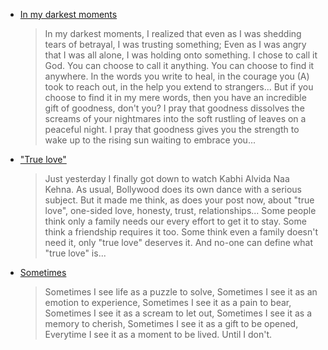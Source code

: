 * [In my darkest moments](https://www.linkedin.com/feed/update/urn:li:activity:7175335629273124865?commentUrn=urn%3Ali%3Acomment%3A%28activity%3A7175335629273124865%2C7175372733193625600%29&dashCommentUrn=urn%3Ali%3Afsd_comment%3A%287175372733193625600%2Curn%3Ali%3Aactivity%3A7175335629273124865%29)
    > In my darkest moments, I realized that even as I was shedding tears of betrayal, I was trusting something;
  Even as I was angry that I was all alone, I was holding onto something.
  I chose to call it God.
  You can choose to call it anything. You can choose to find it anywhere.
  In the words you write to heal, in the courage you (A) took to reach out, in the help you extend to strangers... 
  But if you choose to find it in my mere words, then you have an incredible gift of goodness, don't you?
  I pray that goodness dissolves the screams of your nightmares into the soft rustling of leaves on a peaceful night. 
  I pray that goodness gives you the strength to wake up to the rising sun waiting to embrace you... 

* ["True love"](https://www.linkedin.com/feed/update/urn:li:activity:7175330849410748416?commentUrn=urn%3Ali%3Acomment%3A%28activity%3A7175330849410748416%2C7175365734305345537%29&dashCommentUrn=urn%3Ali%3Afsd_comment%3A%287175365734305345537%2Curn%3Ali%3Aactivity%3A7175330849410748416%29)
    > Just yesterday I finally got down to watch Kabhi Alvida Naa Kehna. As usual, Bollywood does its own dance with a serious subject.
But it made me think, as does your post now, about "true love", one-sided love, honesty, trust, relationships... 
Some people think only a family needs our every effort to get it to stay.
Some think a friendship requires it too.
Some think even a family doesn't need it, only "true love" deserves it.
And no-one can define what "true love" is...

* [Sometimes](https://www.linkedin.com/feed/update/urn:li:activity:7175330849410748416?commentUrn=urn%3Ali%3Acomment%3A%28activity%3A7175330849410748416%2C7175365734305345537%29&replyUrn=urn%3Ali%3Acomment%3A%28activity%3A7175330849410748416%2C7175374628301799424%29&dashCommentUrn=urn%3Ali%3Afsd_comment%3A%287175365734305345537%2Curn%3Ali%3Aactivity%3A7175330849410748416%29&dashReplyUrn=urn%3Ali%3Afsd_comment%3A%287175374628301799424%2Curn%3Ali%3Aactivity%3A7175330849410748416%29)
    > Sometimes I see life as a puzzle to solve, 
Sometimes I see it as an emotion to experience, 
Sometimes I see it as a pain to bear, 
Sometimes I see it as a scream to let out, 
Sometimes I see it as a memory to cherish, 
Sometimes I see it as a gift to be opened, 
Everytime I see it as a moment to be lived. 
Until I don't.  
